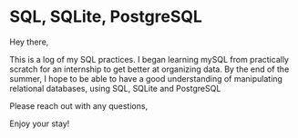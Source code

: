 # SQL, SQLite, PostgreSQL

Hey there,

This is a log of my SQL practices. I began learning mySQL from practically scratch for an internship to get better at organizing data.
By the end of the summer, I hope to be able to have a good understanding of manipulating relational databases, using SQL, SQLite and PostgreSQL

Please reach out with any questions,

Enjoy your stay!